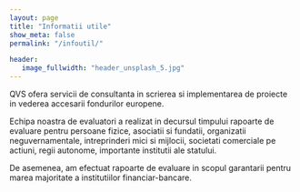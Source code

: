 ```yaml
---
layout: page
title: "Informatii utile"
show_meta: false
permalink: "/infoutil/"

header:
   image_fullwidth: "header_unsplash_5.jpg"
---
```


<p>QVS ofera servicii de consultanta in scrierea si implementarea de proiecte in vederea accesarii fondurilor europene.</p>
<p>Echipa noastra de evaluatori a realizat in decursul timpului rapoarte de evaluare pentru persoane fizice, asociatii si fundatii, organizatii neguvernamentale, intreprinderi mici si mijlocii, societati comerciale pe actiuni, regii autonome, importante institutii ale statului.</p>
<p> De asemenea, am efectuat rapoarte de evaluare in scopul garantarii pentru marea majoritate a institutiilor financiar-bancare.</p>

<div>
<!--  CursBnr.ro Code start v.2.3-->
<script language="JavaScript" type="text/javascript" src="http://www.cursbnr.ro/insert/insertmodule0.php?w=500"></script>
<!--  CursBnr.ro Code end v.2.3-->
</div>